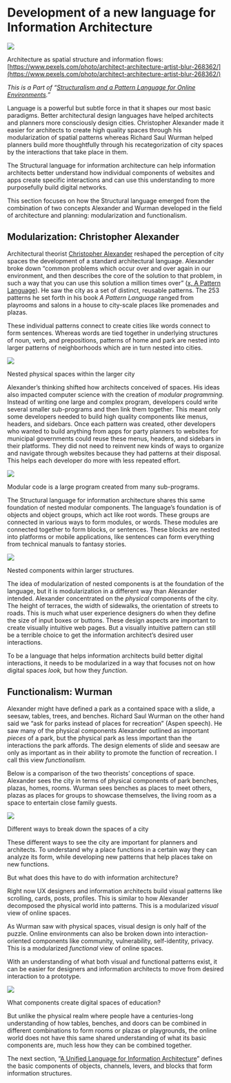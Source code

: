 ﻿---
author: Rachel Jaffe
date: Jul 18, 2019
source: https://uxdesign.cc/development-of-a-new-language-for-information-architecture-8cd39d952834

---

# Development of a new language for Information Architecture

![](images/DvodQIKXefuTqN_voOLg.jpeg)

Architecture as spatial structure and information flows:  [https://www.pexels.com/photo/architect-architecture-artist-blur-268362/](https://www.pexels.com/photo/architect-architecture-artist-blur-268362/)

_This is a Part of “_[_Structuralism and a Pattern Language for Online Environments_](towards-a-larger-view-of-information-architecture.md)_.”_

Language is a powerful but subtle force in that it shapes our most basic paradigms. Better architectural design languages have helped architects and planners more consciously design cities. Christopher Alexander made it easier for architects to create high quality spaces through his modularization of spatial patterns whereas Richard Saul Wurman helped planners build more thoughtfully through his recategorization of city spaces by the interactions that take place in them.

The Structural language for information architecture can help information architects better understand how individual components of websites and apps create specific interactions and can use this understanding to more purposefully build digital networks.

This section focuses on how the Structural language emerged from the combination of two concepts Alexander and Wurman developed in the field of architecture and planning: modularization and functionalism.

## Modularization: Christopher Alexander

Architectural theorist  [Christopher Alexander](https://ced.berkeley.edu/ced/faculty-staff/christopher-alexander)  reshaped the perception of city spaces the development of a standard architectural language. Alexander broke down “common problems which occur over and over again in our environment, and then describes the core of the solution to that problem, in such a way that you can use this solution a million times over” ([x, A Pattern Language](http://www.arch.mcgill.ca/prof/mellin/articles/patternla.pdf)). He saw the city as a set of distinct, reusable patterns. The 253 patterns he set forth in his book  _A Pattern Language_ ranged from playrooms and salons in a house to city-scale places like promenades and plazas.

These individual patterns connect to create cities like words connect to form sentences. Whereas words are tied together in underlying structures of noun, verb, and prepositions, patterns of home and park are nested into larger patterns of neighborhoods which are in turn nested into cities.

![](images/EOqeecWO1UpXBIjbwcegAw.png)

Nested physical spaces within the larger city

Alexander’s thinking shifted how architects conceived of spaces. His ideas also impacted computer science with the creation of  _modular programming._  Instead of writing one large and complex program, developers could write several smaller sub-programs and then link them together. This meant only some developers needed to build high quality components like menus, headers, and sidebars. Once each pattern was created, other developers who wanted to build anything from apps for party planners to websites for municipal governments could reuse these menus, headers, and sidebars in their platforms. They did not need to reinvent new kinds of ways to organize and navigate through websites because they had patterns at their disposal. This helps each developer do more with less repeated effort.

![](images/urCG17aq4jiw97RI_s7BUg.png)

Modular code is a large program created from many sub-programs.

The Structural language for information architecture shares this same foundation of nested modular components. The language’s foundation is of objects and object groups, which act like root words. These groups are connected in various ways to form modules, or words. These modules are connected together to form blocks, or sentences. These blocks are nested into platforms or mobile applications, like sentences can form everything from technical manuals to fantasy stories.

![](images/ikbjOlwJ_d3jfM5odXzueQ.png)

Nested components within larger structures.

The idea of modularization of nested components is at the foundation of the language, but it is modularization in a different way than Alexander intended. Alexander concentrated on the  _physical_  components of the city. The height of terraces, the width of sidewalks, the orientation of streets to roads. This is much what user experience designers do when they define the size of input boxes or buttons. These design aspects are important to create visually intuitive web pages. But a visually intuitive pattern can still be a terrible choice to get the information architect’s desired user interactions.

To be a language that helps information architects build better digital interactions, it needs to be modularized in a way that focuses not on how digital spaces  _look,_  but how they  _function_.

## Functionalism: Wurman

Alexander might have defined a park as a contained space with a slide, a seesaw, tables, trees, and benches. Richard Saul Wurman on the other hand said we “ask for parks instead of places for recreation” (Aspen speech). He saw many of the physical components Alexander outlined as important  _pieces_ of a park, but the physical park as less important than the interactions the park affords. The design elements of slide and seesaw are only as important as in their ability to promote the function of recreation. I call this view  _functionalism._

Below is a comparison of the two theorists’ conceptions of space. Alexander sees the city in terms of physical components of park benches, plazas, homes, rooms. Wurman sees benches as places to meet others, plazas as places for groups to showcase themselves, the living room as a space to entertain close family guests.

![](images/3qcpTs1hGh7qBjz5jZuiBQ.png)

Different ways to break down the spaces of a city

These different ways to see the city are important for planners and architects. To understand why a place functions in a certain way they can analyze its form, while developing new patterns that help places take on new functions.

But what does this have to do with information architecture?

Right now UX designers and information architects build visual patterns like scrolling, cards, posts, profiles. This is similar to how Alexander decomposed the physical world into patterns. This is a modularized  _visual_ view of online spaces.

As Wurman saw with physical spaces, visual design is only half of the puzzle. Online environments can also be broken down into interaction-oriented components like community, vulnerability, self-identity, privacy. This is a modularized  _functional_  view of online spaces.

With an understanding of what both visual and functional patterns exist, it can be easier for designers and information architects to move from desired interaction to a prototype.

![](images/8aLo8jlu58QVTNQmo6n6Zg.png)

What components create digital spaces of education?

But unlike the physical realm where people have a centuries-long understanding of how tables, benches, and doors can be combined in different combinations to form rooms or plazas or playgrounds, the online world does not have this same shared understanding of what its basic components are, much less how they can be combined together.

The next section, “[A Unified Language for Information Architecture](a-unified-language-for-the-design-of-information-systems.md)” defines the basic components of objects, channels, levers, and blocks that form information structures.

